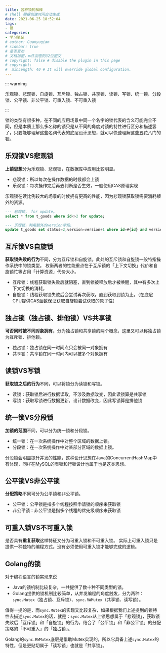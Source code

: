 ```yaml
---
title: 各种锁的解释
# shell 根据创建时间自动生成
date: 2021-06-25 18:52:04
tags:
- 锁
categories:
- 学习笔记
# author: Guanyuqian
# sidebar: true
# 是否发布
# 文档加密，md5加密的32位密文
# copyright: false # disable the plugin in this page 
# copyright:
#  minLength: 40 # It will override global configuration. 
---
```


::: warning

乐观锁、悲观锁、自旋锁、互斥锁、独占锁、共享锁、读锁、写锁、统一锁、分段锁、公平锁、非公平锁、可重入锁、不可重入锁

:::

锁的类型有很多种，在不同的应用场景中同一个名字的锁代表的含义可能完全不同，但是本质上那么多名称的锁只是从不同的角度对锁的特性进行区分和描述罢了，只要能够理解这些名词代表的底层设计思想，就可以快速理解这些五花八门的锁。

## 乐观锁VS悲观锁
**上锁思想**分为乐观锁、悲观锁，在数据库中应用比较明显。

- 悲观锁：所以每次在操作数据的时候都会上锁
- 乐观锁：每次操作完后再去判断是否生效，一般使用CAS原理实现

乐观锁在读比例较大的场景的时候拥有更高的性能，因为悲观锁获取锁需要消耗额外的资源。
```sql
--- 悲观锁， for update。
select * from t_goods where id<>2 for update;

--- 乐观锁，利用额外的version字段。
update t_goods set status=2,version=version+1 where id=#{id} and version=#{version};
```

## 互斥锁VS自旋锁
**获取锁失败的行为**不同，分为互斥锁和自旋锁。此处的互斥锁和自旋锁一般特指操作系统中的锁类型。
权衡两者的性能重点在于互斥锁的「上下文切换」代价和自旋锁忙等占用「计算资源」代价大小。

- 互斥锁：线程获取锁失败后就阻塞，直到锁被释放后才被唤醒，其中有多次上下文切换的消耗。
- 自旋锁：线程获取锁失败后会尝试再次获取，直到获取到锁为止。（在底层CPU提供CAS函数保证获取自旋锁尝试获取的原子性）


## 独占锁（独占锁、排他锁）VS共享锁
**可否同时被不同对象拥有**，分为独占锁和共享锁的两个概念，这里又可以称独占锁为互斥锁、排他锁。
- 独占锁：独占锁在同一时间点只会被同一对象拥有
- 共享锁：共享锁在同一时间内可以被多个对象拥有

## 读锁VS写锁
**获取锁之后的行为**不同，可以将锁分为读锁和写锁。
- 读锁：获取锁后进行数据读取，不涉及数据改变，因此读锁算是共享锁
- 写锁：获取写锁进行数据更新，设计数据改变，因此写锁算是排他锁

## 统一锁VS分段锁
**加锁的范围**不同，可以分为统一锁和分段锁。
- 统一锁：在一次系统操作中对整个区域的数据上锁。
- 分段锁：在一次系统操作中对某部分区域的数据上锁。

分段锁会明显提升并发的性能，这种设计思想在Java的ConcurrentHashMap中有体现，同样在MySQL的表锁和行锁设计也属于也是这类思想。

## 公平锁VS非公平锁
**分配策略**不同可分为公平锁和非公平锁。
- 公平锁：公平锁是指多个线程按照申请锁的顺序来获取锁
- 非公平锁：非公平锁是指多个线程的优先级顺序来获取锁

## 可重入锁VS不可重入锁
是否具有**重复获取**这样特征又分为可重入锁和不可重入锁。
实际上可重入锁只是提供一种独特的编程方式，没有必须使用可重入锁才能够完成的逻辑。

## Golang的锁
对于编程语言的锁实现来说
- Java的锁机制比较复杂，一共提供了数十种不同类型的锁。
- Golang提供的锁机制比较简单，从并发编程的角度触发，分为两种：`sync.Mutex`（独占锁、互斥锁）、`sync.RWMutex`（共享锁、读写锁）。

值得一提的是，而`sync.Mutex`的实现又比较复杂，如果根据我们上述提到的锁特性去描述`sync.Mutex`的话，就是：`sync.Mutex`从上锁思想属于「悲观锁」，获取锁失败后「互斥锁」和「自旋锁」的行为，结合了「公平锁」和「非公平锁」的分配策略的「不可重入」的「独占锁」。

Golang的`sync.RWMutex`底层是借助Mutex实现的，所以它具备上述`sync.Mutex`的特性，但是更贴切属于「读写锁」也就是「共享锁」。